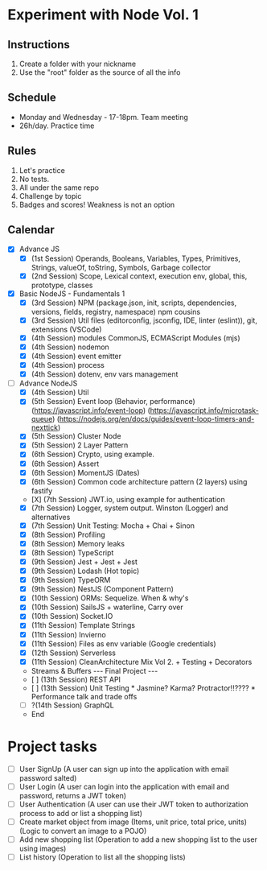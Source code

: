 # Experiment with Node Vol. 1

## Instructions
1. Create a folder with your nickname
2. Use the "root" folder as the source of all the info

## Schedule
* Monday and Wednesday - 17-18pm. Team meeting
* 26h/day. Practice time

## Rules
1. Let's practice
2. No tests.
3. All under the same repo
4. Challenge by topic
5. Badges and scores! Weakness is not an option

## Calendar
- [X] Advance JS
    - [X] (1st Session) Operands, Booleans, Variables, Types, Primitives, Strings, valueOf, toString, Symbols, Garbage collector
    - [X] (2nd Session) Scope, Lexical context, execution env, global, this, prototype, classes
- [X] Basic NodeJS - Fundamentals 1
   - [X] (3rd Session) NPM (package.json, init, scripts, dependencies, versions, fields, registry, namespace) npm cousins
   - [X] (3rd Session) Util files (editorconfig, jsconfig, IDE, linter (eslint)), git, extensions (VSCode)
   - [X] (4th Session) modules CommonJS, ECMAScript Modules (mjs)
   - [X] (4th Session) nodemon
   - [X] (4th Session) event emitter
   - [X] (4th Session) process
   - [X] (4th Session) dotenv, env vars management
- [ ] Advance NodeJS
    - [X] (4th Session) Util
    - [X] (5th Session) Event loop (Behavior, performance) (https://javascript.info/event-loop) (https://javascript.info/microtask-queue) (https://nodejs.org/en/docs/guides/event-loop-timers-and-nexttick)
    - [X] (5th Session) Cluster Node
    - [X] (5th Session) 2 Layer Pattern
    - [X] (6th Session) Crypto, using example.
    - [X] (6th Session) Assert
    - [X] (6th Session) MomentJS (Dates)
    - [X] (6th Session) Common code architecture pattern (2 layers) using fastify
    - [X] (7th Session) JWT.io, using example for authentication
    - [X] (7th Session) Logger, system output. Winston (Logger) and alternatives
    - [X] (7th Session) Unit Testing: Mocha + Chai + Sinon
    - [X] (8th Session) Profiling
    - [X] (8th Session) Memory leaks
    - [X] (8th Session) TypeScript
    - [X] (9th Session) Jest + Jest + Jest
    - [X] (9th Session) Lodash (Hot topic)
    - [X] (9th Session) TypeORM
    - [X] (9th Session) NestJS (Component Pattern)
    - [X] (10th Session) ORMs: Sequelize. When & why's
    - [X] (10th Session) SailsJS + waterline, Carry over
    - [X] (10th Session) Socket.IO
    - [X] (11th Session) Template Strings
    - [X] (11th Session) Invierno
    - [X] (11th Session) Files as env variable (Google credentials)
    - [X] (12th Session) Serverless
    - [x] (11th Session) CleanArchitecture Mix Vol 2. + Testing + Decorators
    - Streams & Buffers
    --- Final Project ---
    - [ ] (13th Session) REST API
    - [ ] (13th Session) Unit Testing
            * Jasmine? Karma? Protractor!!????
            * Performance talk and trade offs
    - [ ] ?(14th Session) GraphQL
    - End


# Project tasks

- [ ] User SignUp (A user can sign up into the application with email password salted)
- [ ] User Login (A user can login into the application with email and password, returns a JWT token)
- [ ] User Authentication (A user can use their JWT token to authorization process to add or list a shopping list)
- [ ] Create market object from image (Items, unit price, total price, units) (Logic to convert an image to a POJO)
- [ ] Add new shopping list (Operation to add a new shopping list to the user using images)
- [ ] List history (Operation to list all the shopping lists)